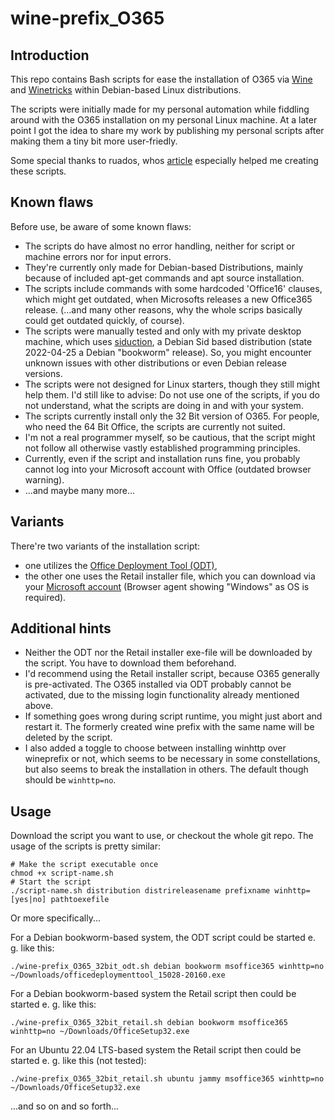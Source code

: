 # wine-prefix_O365
## Introduction
This repo contains Bash scripts for ease the installation of O365 via [Wine](https://wiki.winehq.org/Main_Page) and [Winetricks](https://github.com/Winetricks/winetricks) within Debian-based Linux distributions.

The scripts were initially made for my personal automation while fiddling around with the O365 installation on my personal Linux machine.
At a later point I got the idea to share my work by publishing my personal scripts after making them a tiny bit more user-friedly.

Some special thanks to ruados, whos [article](https://ruados.github.io/articles/2021-05/office365-wine) especially helped me creating these scripts.
## Known flaws
Before use, be aware of some known flaws:
* The scripts do have almost no error handling, neither for script or machine errors nor for input errors.
* They're currently only made for Debian-based Distributions, mainly because of included apt-get commands and apt source installation.
* The scripts include commands with some hardcoded 'Office16' clauses, which might get outdated, when Microsofts releases a new Office365 release. (...and many other reasons, why the whole scrips basically could get outdated quickly, of course).
* The scripts were manually tested and only with my private desktop machine, which uses [siduction](https://siduction.org/), a Debian Sid based distribution (state 2022-04-25 a Debian "bookworm" release). So, you might encounter unknown issues with other distributions or even Debian release versions.
* The scripts were not designed for Linux starters, though they still might help them. I'd still like to advise: Do not use one of the scripts, if you do not understand, what the scripts are doing in and with your system.
* The scripts currently install only the 32 Bit version of O365. For people, who need the 64 Bit Office, the scripts are currently not suited.
* I'm not a real programmer myself, so be cautious, that the script might not follow all otherwise vastly established programming principles.
* Currently, even if the script and installation runs fine, you probably cannot log into your Microsoft account with Office (outdated browser warning).
* ...and maybe many more...
## Variants
There're two variants of the installation script:
* one utilizes the [Office Deployment Tool (ODT)](https://support.microsoft.com/en-us/office/use-the-office-offline-installer-f0a85fe7-118f-41cb-a791-d59cef96ad1c#OfficePlans=signinorgid),
* the other one uses the Retail installer file, which you can download via your [Microsoft account](https://account.microsoft.com/services/microsoft365/details) (Browser agent showing "Windows" as OS is required).
## Additional hints
* Neither the ODT nor the Retail installer exe-file will be downloaded by the script. You have to download them beforehand.
* I'd recommend using the Retail installer script, because O365 generally is pre-activated. The O365 installed via ODT probably cannot be activated, due to the missing login functionality already mentioned above.
* If something goes wrong during script runtime, you might just abort and restart it. The formerly created wine prefix with the same name will be deleted by the script.
* I also added a toggle to choose between installing winhttp over wineprefix or not, which seems to be necessary in some constellations, but also seems to break the installation in others. The default though should be `winhttp=no`.
## Usage
Download the script you want to use, or checkout the whole git repo. The usage of the scripts is pretty similar:
```
# Make the script executable once
chmod +x script-name.sh
# Start the script
./script-name.sh distribution distrireleasename prefixname winhttp=[yes|no] pathtoexefile
```

Or more specifically...

For a Debian bookworm-based system, the ODT script could be started e. g. like this:
```
./wine-prefix_O365_32bit_odt.sh debian bookworm msoffice365 winhttp=no ~/Downloads/officedeploymenttool_15028-20160.exe
```
For a Debian bookworm-based system the Retail script then could be started e. g. like this:
```
./wine-prefix_O365_32bit_retail.sh debian bookworm msoffice365 winhttp=no ~/Downloads/OfficeSetup32.exe 
```
For an Ubuntu 22.04 LTS-based system the Retail script then could be started e. g. like this (not tested):
```
./wine-prefix_O365_32bit_retail.sh ubuntu jammy msoffice365 winhttp=no ~/Downloads/OfficeSetup32.exe
```
...and so on and so forth...
